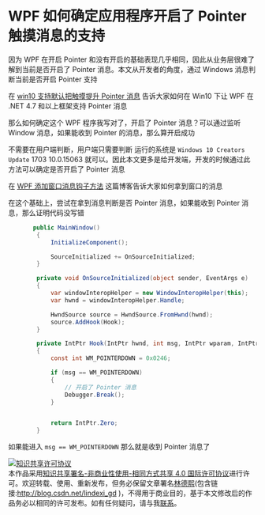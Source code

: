 
# WPF 如何确定应用程序开启了 Pointer 触摸消息的支持

因为 WPF 在开启 Pointer 和没有开启的基础表现几乎相同，因此从业务层很难了解到当前是否开启了 Pointer 消息。本文从开发者的角度，通过 Windows 消息判断当前是否开启 Pointer 支持

<!--more-->


<!-- 发布 -->

在 [win10 支持默认把触摸提升 Pointer 消息](https://blog.lindexi.com/post/win10-%E6%94%AF%E6%8C%81%E9%BB%98%E8%AE%A4%E6%8A%8A%E8%A7%A6%E6%91%B8%E6%8F%90%E5%8D%87-Pointer-%E6%B6%88%E6%81%AF.html) 告诉大家如何在 Win10 下让 WPF 在 .NET 4.7 和以上框架支持 Pointer 消息

那么如何确定这个 WPF 程序我写对了，开启了 Pointer 消息？可以通过监听 Window 消息，如果能收到 Pointer 的消息，那么算开启成功

不需要在用户端判断，用户端只需要判断 运行的系统是 `Windows 10 Creators Update` 1703 10.0.15063 就可以。因此本文更多是给开发端，开发的时候通过此方法可以确定是否开启了 Pointer 消息

在 [WPF 添加窗口消息钩子方法](https://blog.lindexi.com/post/WPF-%E6%B7%BB%E5%8A%A0%E7%AA%97%E5%8F%A3%E6%B6%88%E6%81%AF%E9%92%A9%E5%AD%90%E6%96%B9%E6%B3%95.html) 这篇博客告诉大家如何拿到窗口的消息

在这个基础上，尝试在拿到消息判断是否 Pointer 消息，如果能收到 Pointer 消息，那么证明代码没写错

```csharp
       public MainWindow()
        {
            InitializeComponent();

            SourceInitialized += OnSourceInitialized;
        }

        private void OnSourceInitialized(object sender, EventArgs e)
        {
            var windowInteropHelper = new WindowInteropHelper(this);
            var hwnd = windowInteropHelper.Handle;

            HwndSource source = HwndSource.FromHwnd(hwnd);
            source.AddHook(Hook);
        }

        private IntPtr Hook(IntPtr hwnd, int msg, IntPtr wparam, IntPtr lparam, ref bool handled)
        {
            const int WM_POINTERDOWN = 0x0246;

            if (msg == WM_POINTERDOWN)
            {
                // 开启了 Pointer 消息
                Debugger.Break();
            }


            return IntPtr.Zero;
        }
```

如果能进入 `msg == WM_POINTERDOWN` 那么就是收到 Pointer 消息了





<a rel="license" href="http://creativecommons.org/licenses/by-nc-sa/4.0/"><img alt="知识共享许可协议" style="border-width:0" src="https://licensebuttons.net/l/by-nc-sa/4.0/88x31.png" /></a><br />本作品采用<a rel="license" href="http://creativecommons.org/licenses/by-nc-sa/4.0/">知识共享署名-非商业性使用-相同方式共享 4.0 国际许可协议</a>进行许可。欢迎转载、使用、重新发布，但务必保留文章署名[林德熙](http://blog.csdn.net/lindexi_gd)(包含链接:http://blog.csdn.net/lindexi_gd )，不得用于商业目的，基于本文修改后的作品务必以相同的许可发布。如有任何疑问，请与我[联系](mailto:lindexi_gd@163.com)。